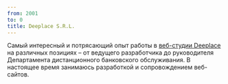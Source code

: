 ```yaml
---
from: 2001
to: 0
title: Deeplace S.R.L.
---
```


Самый интересный и потрясающий опыт работы в [веб-студии Deeplace](https://deeplace.md/) на различных позициях – от ведущего разработчика до руководителя Департамента дистанционного банковского обслуживания. В настоящее время занимаюсь разработкой и сопровождением веб-сайтов.
